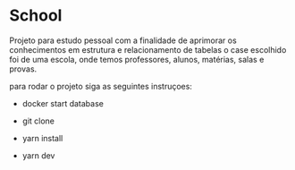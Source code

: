 # School
Projeto para estudo pessoal com a finalidade de aprimorar os conhecimentos em estrutura e relacionamento de tabelas o case escolhido foi de uma escola,
onde temos professores, alunos, matérias, salas e provas.

para rodar o projeto siga as seguintes instruçoes:
- docker start database

- git clone

- yarn install

- yarn dev

